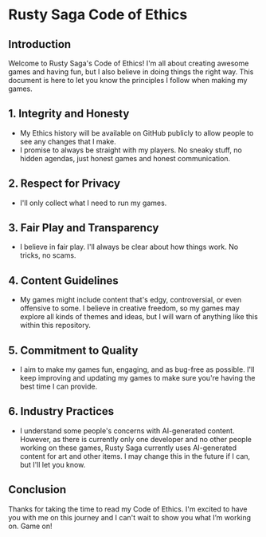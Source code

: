 # Rusty Saga Code of Ethics

## Introduction

Welcome to Rusty Saga's Code of Ethics! I'm all about creating awesome games and having fun, but I also believe in doing things the right way. This document is here to let you know the principles I follow when making my games.

## 1. Integrity and Honesty

- My Ethics history will be available on GitHub publicly to allow people to see any changes that I make.
- I promise to always be straight with my players. No sneaky stuff, no hidden agendas, just honest games and honest communication.

## 2. Respect for Privacy

- I'll only collect what I need to run my games.

## 3. Fair Play and Transparency

- I believe in fair play. I'll always be clear about how things work. No tricks, no scams.

## 4. Content Guidelines

- My games might include content that's edgy, controversial, or even offensive to some. I believe in creative freedom, so my games may explore all kinds of themes and ideas, but I will warn of anything like this within this repository.

## 5. Commitment to Quality

- I aim to make my games fun, engaging, and as bug-free as possible. I'll keep improving and updating my games to make sure you're having the best time I can provide.

## 6. Industry Practices

- I understand some people's concerns with AI-generated content. However, as there is currently only one developer and no other people working on these games, Rusty Saga currently uses AI-generated content for art and other items. I may change this in the future if I can, but I'll let you know.

## Conclusion

Thanks for taking the time to read my Code of Ethics. I'm excited to have you with me on this journey and I can't wait to show you what I’m working on. Game on!
